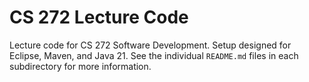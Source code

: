 # CS 272 Lecture Code

Lecture code for CS 272 Software Development. Setup designed for Eclipse, Maven, and Java 21. See the individual `README.md` files in each subdirectory for more information.
